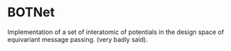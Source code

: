 # BOTNet

Implementation of a set of interatomic of potentials in the design space of equivariant message passing. (very badly said).
